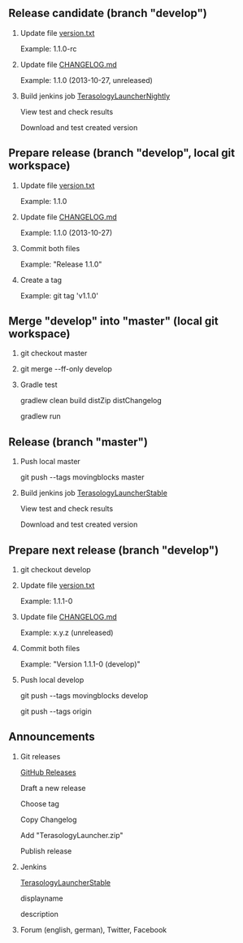 Release candidate (branch "develop")
------------------------------------
1. Update file [version.txt](/MovingBlocks/TerasologyLauncher/blob/develop/version.txt)

    Example: 1.1.0-rc

2. Update file [CHANGELOG.md](/MovingBlocks/TerasologyLauncher/blob/develop/CHANGELOG.md)

    Example: 1.1.0 (2013-10-27, unreleased)

3. Build jenkins job [TerasologyLauncherNightly](http://jenkins.movingblocks.net/view/Launcher/job/TerasologyLauncherNightly/)

    View test and check results

    Download and test created version

Prepare release (branch "develop", local git workspace)
-------------------------------------------------------
1. Update file [version.txt](/MovingBlocks/TerasologyLauncher/blob/develop/version.txt)

    Example: 1.1.0

2. Update file [CHANGELOG.md](/MovingBlocks/TerasologyLauncher/blob/develop/CHANGELOG.md)

    Example: 1.1.0 (2013-10-27)

3. Commit both files

    Example: "Release 1.1.0"

4. Create a tag

    Example: git tag 'v1.1.0'

Merge "develop" into "master" (local git workspace)
---------------------------------------------------

1. git checkout master

2. git merge --ff-only develop

3. Gradle test

    gradlew clean build distZip distChangelog

    gradlew run

Release (branch "master")
-------------------------

1. Push local master

    git push --tags movingblocks master

2. Build jenkins job [TerasologyLauncherStable](http://jenkins.movingblocks.net/view/Launcher/job/TerasologyLauncherStable/)

    View test and check results

    Download and test created version

Prepare next release (branch "develop")
---------------------------------------

1. git checkout develop

2. Update file [version.txt](/MovingBlocks/TerasologyLauncher/blob/develop/version.txt)

    Example: 1.1.1-0

3. Update file [CHANGELOG.md](/MovingBlocks/TerasologyLauncher/blob/develop/CHANGELOG.md)

    Example: x.y.z (unreleased)

4. Commit both files

    Example: "Version 1.1.1-0 (develop)"

5. Push local develop

    git push --tags movingblocks develop

    git push --tags origin

Announcements
-------------

1. Git releases

    [GitHub Releases](https://github.com/MovingBlocks/TerasologyLauncher/releases)

    Draft a new release

    Choose tag

    Copy Changelog

    Add "TerasologyLauncher.zip"

    Publish release    

2. Jenkins

    [TerasologyLauncherStable](http://jenkins.movingblocks.net/view/Launcher/job/TerasologyLauncherStable/lastBuild/)

    displayname

    description

3. Forum (english, german), Twitter, Facebook
